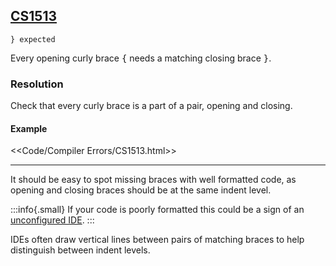## [CS1513](https://docs.microsoft.com/en-us/dotnet/csharp/misc/cs1513)

```
} expected
```


Every opening curly brace <kbd>{</kbd> needs a matching closing brace <kbd>}</kbd>.

### Resolution
Check that every curly brace is a part of a pair, opening and closing.

#### Example
<<Code/Compiler Errors/CS1513.html>>

---

It should be easy to spot missing braces with well formatted code, as opening and closing braces should be at the same indent level.

:::info{.small}
If your code is poorly formatted this could be a sign of an [unconfigured IDE](../Programming/IDE%20Configuration.md).
:::

IDEs often draw vertical lines between pairs of matching braces to help distinguish between indent levels.
